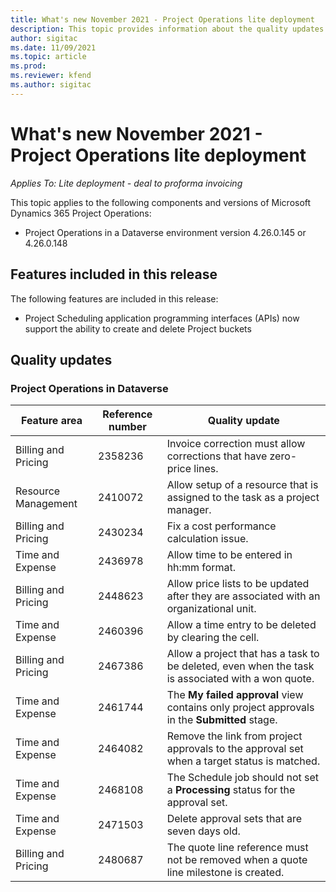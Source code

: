 ```yaml
---
title: What's new November 2021 - Project Operations lite deployment
description: This topic provides information about the quality updates that are available in the November 2021 release of Project Operations lite deployment.
author: sigitac
ms.date: 11/09/2021
ms.topic: article
ms.prod:
ms.reviewer: kfend 
ms.author: sigitac
---
```


# What's new November 2021 - Project Operations lite deployment

_Applies To: Lite deployment - deal to proforma invoicing_

This topic applies to the following components and versions of Microsoft Dynamics 365 Project Operations:

- Project Operations in a Dataverse environment version 4.26.0.145 or 4.26.0.148
  
## Features included in this release

The following features are included in this release:

- Project Scheduling application programming interfaces (APIs) now support the ability to create and delete Project buckets

## Quality updates

### Project Operations in Dataverse

| Feature area | Reference number | Quality update |
| --- | --- | --- |
| Billing and Pricing | 2358236 | Invoice correction must allow corrections that have zero-price lines. |
| Resource Management | 2410072 | Allow setup of a resource that is assigned to the task as a project manager. |
| Billing and Pricing | 2430234 | Fix a cost performance calculation issue. |
| Time and Expense | 2436978 | Allow time to be entered in hh:mm format. |
| Billing and Pricing | 2448623 | Allow price lists to be updated after they are associated with an organizational unit. |
| Time and Expense | 2460396 | Allow a time entry to be deleted by clearing the cell. |
| Billing and Pricing | 2467386 | Allow a project that has a task to be deleted, even when the task is associated with a won quote. |
| Time and Expense | 2461744 | The **My failed approval** view contains only project approvals in the **Submitted** stage. |
| Time and Expense | 2464082 | Remove the link from project approvals to the approval set when a target status is matched. |
| Time and Expense | 2468108 | The Schedule job should not set a **Processing** status for the approval set. |
| Time and Expense | 2471503 | Delete approval sets that are seven days old. |
| Billing and Pricing | 2480687 | The quote line reference must not be removed when a quote line milestone is created. |
